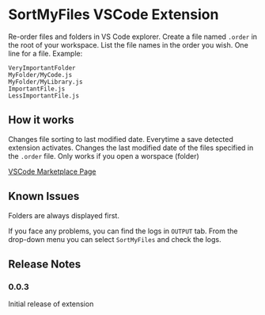 # SortMyFiles VSCode Extension

Re-order files and folders in VS Code explorer. Create a file named `.order` in the root of your workspace.
List the file names in the order you wish. One line for a file. Example:

    VeryImportantFolder
    MyFolder/MyCode.js
    MyFolder/MyLibrary.js
    ImportantFile.js
    LessImportantFile.js


## How it works

Changes file sorting to last modified date.
Everytime a save detected extension activates.
Changes the last modified date of the files specified in the `.order` file.
Only works if you open a worspace (folder)

[VSCode Marketplace Page](https://marketplace.visualstudio.com/items?itemName=CanklotSoftware.SortMyFiles)

## Known Issues

Folders are always displayed first.

If you face any problems, you can find the logs in `OUTPUT` tab. From the drop-down menu you can select `SortMyFiles`  and check the logs.

## Release Notes

### 0.0.3

Initial release of extension


